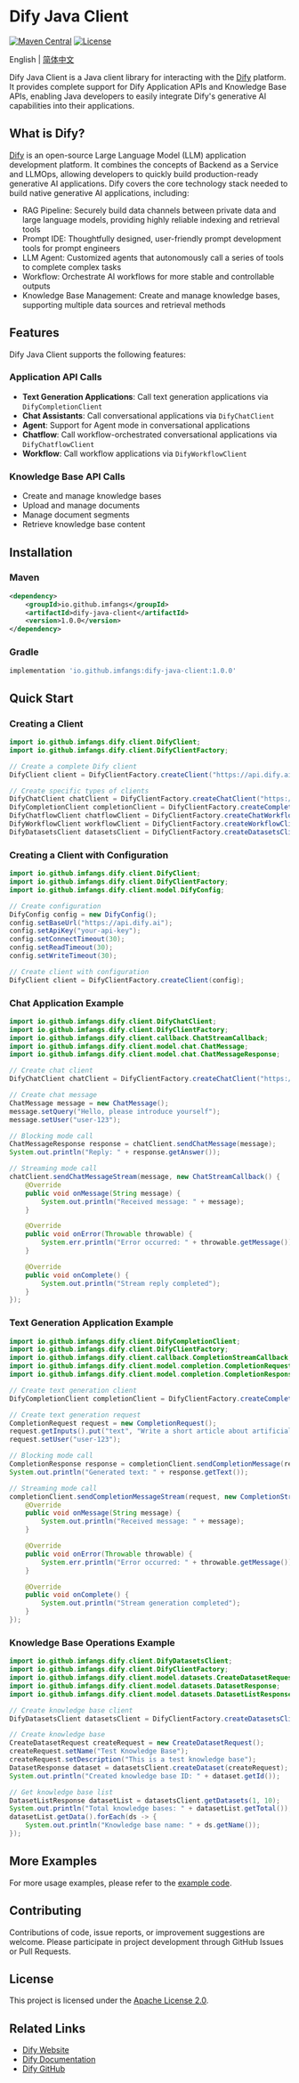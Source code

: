 # Dify Java Client

[![Maven Central](https://img.shields.io/maven-central/v/io.github.imfangs/dify-java-client.svg)](https://search.maven.org/search?q=g:io.github.imfangs%20AND%20a:dify-java-client)
[![License](https://img.shields.io/github/license/imfangs/dify-java-client)](https://github.com/imfangs/dify-java-client/blob/main/LICENSE)

English | [简体中文](README.md)

Dify Java Client is a Java client library for interacting with the [Dify](https://dify.ai) platform. It provides complete support for Dify Application APIs and Knowledge Base APIs, enabling Java developers to easily integrate Dify's generative AI capabilities into their applications.

## What is Dify?

[Dify](https://dify.ai) is an open-source Large Language Model (LLM) application development platform. It combines the concepts of Backend as a Service and LLMOps, allowing developers to quickly build production-ready generative AI applications. Dify covers the core technology stack needed to build native generative AI applications, including:

- RAG Pipeline: Securely build data channels between private data and large language models, providing highly reliable indexing and retrieval tools
- Prompt IDE: Thoughtfully designed, user-friendly prompt development tools for prompt engineers
- LLM Agent: Customized agents that autonomously call a series of tools to complete complex tasks
- Workflow: Orchestrate AI workflows for more stable and controllable outputs
- Knowledge Base Management: Create and manage knowledge bases, supporting multiple data sources and retrieval methods

## Features

Dify Java Client supports the following features:

### Application API Calls

- **Text Generation Applications**: Call text generation applications via `DifyCompletionClient`
- **Chat Assistants**: Call conversational applications via `DifyChatClient`
- **Agent**: Support for Agent mode in conversational applications
- **Chatflow**: Call workflow-orchestrated conversational applications via `DifyChatflowClient`
- **Workflow**: Call workflow applications via `DifyWorkflowClient`

### Knowledge Base API Calls

- Create and manage knowledge bases
- Upload and manage documents
- Manage document segments
- Retrieve knowledge base content

## Installation

### Maven

```xml
<dependency>
    <groupId>io.github.imfangs</groupId>
    <artifactId>dify-java-client</artifactId>
    <version>1.0.0</version>
</dependency>
```

### Gradle

```groovy
implementation 'io.github.imfangs:dify-java-client:1.0.0'
```

## Quick Start

### Creating a Client

```java
import io.github.imfangs.dify.client.DifyClient;
import io.github.imfangs.dify.client.DifyClientFactory;

// Create a complete Dify client
DifyClient client = DifyClientFactory.createClient("https://api.dify.ai", "your-api-key");

// Create specific types of clients
DifyChatClient chatClient = DifyClientFactory.createChatClient("https://api.dify.ai", "your-api-key");
DifyCompletionClient completionClient = DifyClientFactory.createCompletionClient("https://api.dify.ai", "your-api-key");
DifyChatflowClient chatflowClient = DifyClientFactory.createChatWorkflowClient("https://api.dify.ai", "your-api-key");
DifyWorkflowClient workflowClient = DifyClientFactory.createWorkflowClient("https://api.dify.ai", "your-api-key");
DifyDatasetsClient datasetsClient = DifyClientFactory.createDatasetsClient("https://api.dify.ai", "your-api-key");
```

### Creating a Client with Configuration

```java
import io.github.imfangs.dify.client.DifyClient;
import io.github.imfangs.dify.client.DifyClientFactory;
import io.github.imfangs.dify.client.model.DifyConfig;

// Create configuration
DifyConfig config = new DifyConfig();
config.setBaseUrl("https://api.dify.ai");
config.setApiKey("your-api-key");
config.setConnectTimeout(30);
config.setReadTimeout(30);
config.setWriteTimeout(30);

// Create client with configuration
DifyClient client = DifyClientFactory.createClient(config);
```

### Chat Application Example

```java
import io.github.imfangs.dify.client.DifyChatClient;
import io.github.imfangs.dify.client.DifyClientFactory;
import io.github.imfangs.dify.client.callback.ChatStreamCallback;
import io.github.imfangs.dify.client.model.chat.ChatMessage;
import io.github.imfangs.dify.client.model.chat.ChatMessageResponse;

// Create chat client
DifyChatClient chatClient = DifyClientFactory.createChatClient("https://api.dify.ai", "your-api-key");

// Create chat message
ChatMessage message = new ChatMessage();
message.setQuery("Hello, please introduce yourself");
message.setUser("user-123");

// Blocking mode call
ChatMessageResponse response = chatClient.sendChatMessage(message);
System.out.println("Reply: " + response.getAnswer());

// Streaming mode call
chatClient.sendChatMessageStream(message, new ChatStreamCallback() {
    @Override
    public void onMessage(String message) {
        System.out.println("Received message: " + message);
    }

    @Override
    public void onError(Throwable throwable) {
        System.err.println("Error occurred: " + throwable.getMessage());
    }

    @Override
    public void onComplete() {
        System.out.println("Stream reply completed");
    }
});
```

### Text Generation Application Example

```java
import io.github.imfangs.dify.client.DifyCompletionClient;
import io.github.imfangs.dify.client.DifyClientFactory;
import io.github.imfangs.dify.client.callback.CompletionStreamCallback;
import io.github.imfangs.dify.client.model.completion.CompletionRequest;
import io.github.imfangs.dify.client.model.completion.CompletionResponse;

// Create text generation client
DifyCompletionClient completionClient = DifyClientFactory.createCompletionClient("https://api.dify.ai", "your-api-key");

// Create text generation request
CompletionRequest request = new CompletionRequest();
request.getInputs().put("text", "Write a short article about artificial intelligence");
request.setUser("user-123");

// Blocking mode call
CompletionResponse response = completionClient.sendCompletionMessage(request);
System.out.println("Generated text: " + response.getText());

// Streaming mode call
completionClient.sendCompletionMessageStream(request, new CompletionStreamCallback() {
    @Override
    public void onMessage(String message) {
        System.out.println("Received message: " + message);
    }

    @Override
    public void onError(Throwable throwable) {
        System.err.println("Error occurred: " + throwable.getMessage());
    }

    @Override
    public void onComplete() {
        System.out.println("Stream generation completed");
    }
});
```

### Knowledge Base Operations Example

```java
import io.github.imfangs.dify.client.DifyDatasetsClient;
import io.github.imfangs.dify.client.DifyClientFactory;
import io.github.imfangs.dify.client.model.datasets.CreateDatasetRequest;
import io.github.imfangs.dify.client.model.datasets.DatasetResponse;
import io.github.imfangs.dify.client.model.datasets.DatasetListResponse;

// Create knowledge base client
DifyDatasetsClient datasetsClient = DifyClientFactory.createDatasetsClient("https://api.dify.ai", "your-api-key");

// Create knowledge base
CreateDatasetRequest createRequest = new CreateDatasetRequest();
createRequest.setName("Test Knowledge Base");
createRequest.setDescription("This is a test knowledge base");
DatasetResponse dataset = datasetsClient.createDataset(createRequest);
System.out.println("Created knowledge base ID: " + dataset.getId());

// Get knowledge base list
DatasetListResponse datasetList = datasetsClient.getDatasets(1, 10);
System.out.println("Total knowledge bases: " + datasetList.getTotal());
datasetList.getData().forEach(ds -> {
    System.out.println("Knowledge base name: " + ds.getName());
});
```

## More Examples

For more usage examples, please refer to the [example code](https://github.com/imfangs/dify-java-client/tree/main/src/test/java/io/github/imfangs/dify/client).

## Contributing

Contributions of code, issue reports, or improvement suggestions are welcome. Please participate in project development through GitHub Issues or Pull Requests.

## License

This project is licensed under the [Apache License 2.0](LICENSE).

## Related Links

- [Dify Website](https://dify.ai)
- [Dify Documentation](https://docs.dify.ai)
- [Dify GitHub](https://github.com/langgenius/dify)
